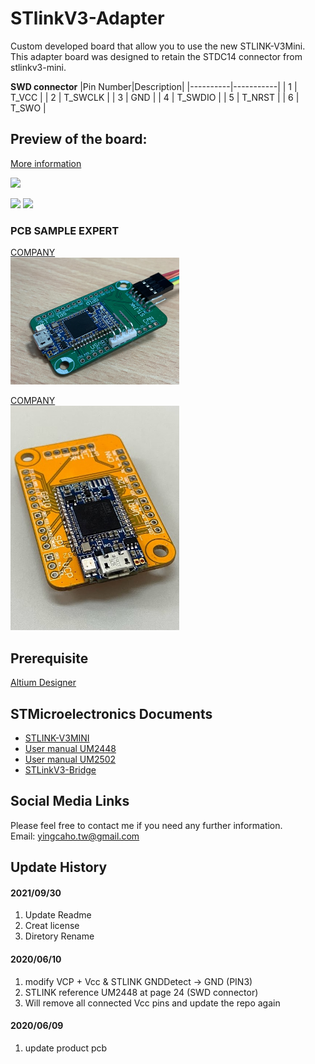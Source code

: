 # STlinkV3-Adapter
Custom developed board that allow you to use the new STLINK-V3Mini.<br>
This adapter board was designed to retain the STDC14 connector from stlinkv3-mini.

**SWD connector**
|Pin Number|Description|
|----------|-----------|
|       1  | T_VCC     |
|       2  | T_SWCLK   |
|       3  | GND       |
|       4  | T_SWDIO   |
|       5  | T_NRST    |
|       6  | T_SWO     |

## Preview of the board:

[More information](/Main_Project/PCB_Project.pdf)

<img src="./Images/design_translucent.png" width="370"><br>

<img src="./Images/design_top.png" width="150">

<img src="./Images/design_bottom.png" width="150">

### PCB SAMPLE EXPERT
[COMPANY](http://us.jetpcb.com/)<br>
<img src="./Images/Product.jpg" width="270">

[COMPANY](https://star-class.wixsite.com/1pcb)<br>
<img src="./Images/Product_old.jpg" width="270">

## Prerequisite
[Altium Designer](https://www.altium.com/)

## STMicroelectronics Documents
- [STLINK-V3MINI](https://www.st.com/content/st_com/en/products/development-tools/hardware-development-tools/hardware-development-tools-for-stm32/stlink-v3mini.html)
- [User manual UM2448](https://www.st.com/resource/en/user_manual/dm00526767-stlinkv3set-debuggerprogrammer-for-stm8-and-stm32-stmicroelectronics.pdf)
- [User manual UM2502](/Documents/UM2502-stlink-v3-debuggers-programmers-for-stm32-stmicroelectronics.pdf)
- [STLinkV3-Bridge](https://www.st.com/en/development-tools/stlink-v3-bridge.html)


## Social Media Links

Please feel free to contact me if you need any further information.<br>
Email: yingcaho.tw@gmail.com

## Update History
#### 2021/09/30
1. Update Readme
2. Creat license
3. Diretory Rename

#### 2020/06/10
1. modify VCP + Vcc & STLINK GNDDetect -> GND (PIN3)
2. STLINK reference UM2448 at page 24 (SWD connector)
3. Will remove all connected Vcc pins and update the repo again

#### 2020/06/09
1. update product pcb
